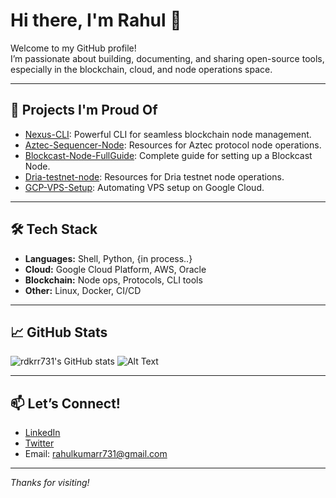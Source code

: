 # Hi there, I'm Rahul 👋

Welcome to my GitHub profile!  
I’m passionate about building, documenting, and sharing open-source tools, especially in the blockchain, cloud, and node operations space.

---

## 🚀 Projects I'm Proud Of

- [Nexus-CLI](https://github.com/rdkrr731/Nexus-CLI): Powerful CLI for seamless blockchain node management.
- [Aztec-Sequencer-Node](https://github.com/rdkrr731/Aztec-Sequencer-Node): Resources for Aztec protocol node operations.
- [Blockcast-Node-FullGuide](https://github.com/rdkrr731/Blockcast-Node-FullGuide): Complete guide for setting up a Blockcast Node.
- [Dria-testnet-node](https://github.com/rdkrr731/Dria-testnet-node): Resources for Dria testnet node operations.
- [GCP-VPS-Setup](https://github.com/rdkrr731/GCP-VPS-Setup): Automating VPS setup on Google Cloud.

---

## 🛠️ Tech Stack

- **Languages:** Shell, Python, {in process..}
- **Cloud:** Google Cloud Platform, AWS, Oracle
- **Blockchain:** Node ops, Protocols, CLI tools
- **Other:** Linux, Docker, CI/CD

---

## 📈 GitHub Stats

![rdkrr731's GitHub stats](https://github-readme-stats.vercel.app/api?username=rdkrr731&show_icons=true&theme=github_dark)
![Alt Text]((https://tenor.com/view/ptkfans-technologia-gif-6800497524531070811))

---

## 📫 Let’s Connect!

- [LinkedIn](https://www.linkedin.com/in/rdkrr/) <!-- Add your LinkedIn profile URL -->
- [Twitter](https://www.x.com/rdkrr19) <!-- Add your Twitter/X profile URL -->
- Email: rahulkumarr731@gmail.com

---

_Thanks for visiting!_
